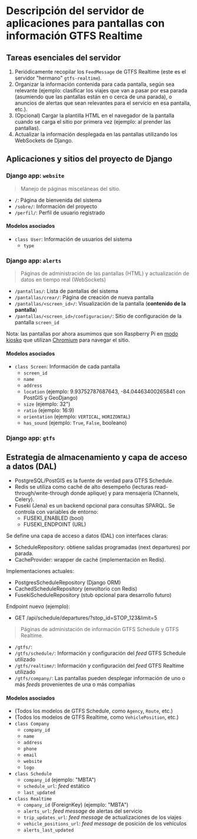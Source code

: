 # Descripción del servidor de aplicaciones para pantallas con información GTFS Realtime

## Tareas esenciales del servidor

1. Periódicamente recopilar los `FeedMessage` de GTFS Realtime (este es el servidor "hermano" `gtfs-realtime`).
2. Organizar la información contenida para cada pantalla, según sea relevante (ejemplo: clasificar los viajes que van a pasar por esa parada (asumiendo que las pantallas están en o cerca de una parada), o anuncios de alertas que sean relevantes para el servicio en esa pantalla, etc.).
3. (Opcional) Cargar la plantilla HTML en el navegador de la pantalla cuando se carga el sitio por primera vez (ejemplo: al prender las pantallas).
4. Actualizar la información desplegada en las pantallas utilizando los WebSockets de Django.

## Aplicaciones y sitios del proyecto de Django

### Django app: `website`

> Manejo de páginas misceláneas del sitio.

- `/`: Página de bienvenida del sistema
- `/sobre/`: Información del proyecto
- `/perfil/`: Perfil de usuario registrado

#### Modelos asociados

- `class User`: Información de usuarios del sistema
  - `type`

### Django app: `alerts`

> Páginas de administración de las pantallas (HTML) y actualización de datos en tiempo real (WebSockets)

- `/pantallas/`: Lista de pantallas del sistema
- `/pantallas/crear/`: Página de creación de nueva pantalla
- `/pantallas/<screen_id>/`: Visualización de la pantalla (**contenido de la pantalla**)
- `/pantallas/<screen_id>/configuracion/`: Sitio de configuración de la pantalla `screen_id`


Nota: las pantallas por ahora asumimos que son Raspberry Pi en [modo kiosko](https://www.raspberrypi.com/tutorials/how-to-use-a-raspberry-pi-in-kiosk-mode/) que utilizan [Chromium](https://www.chromium.org/chromium-projects/) para navegar el sitio.

#### Modelos asociados

- `class Screen`: Información de cada pantalla
  - `screen_id`
  - `name`
  - `address`
  - `location` (ejemplo: 9.93752787687643, -84.04463400265841 con PostGIS y GeoDjango)
  - `size` (ejemplo: 32")
  - `ratio` (ejemplo: 16:9)
  - `orientation` (ejemplo: `VERTICAL`, `HORIZONTAL`)
  - `has_sound` (ejemplo: `True`, `False`, booleano)

### Django app: `gtfs`

## Estrategia de almacenamiento y capa de acceso a datos (DAL)

- PostgreSQL/PostGIS es la fuente de verdad para GTFS Schedule.
- Redis se utiliza como caché de alto desempeño (lecturas read-through/write-through donde aplique) y para mensajería (Channels, Celery).
- Fuseki (Jena) es un backend opcional para consultas SPARQL. Se controla con variables de entorno:
  - FUSEKI_ENABLED (bool)
  - FUSEKI_ENDPOINT (URL)

Se define una capa de acceso a datos (DAL) con interfaces claras:
- ScheduleRepository: obtiene salidas programadas (next departures) por parada.
- CacheProvider: wrapper de caché (implementación en Redis).

Implementaciones actuales:
- PostgresScheduleRepository (Django ORM)
- CachedScheduleRepository (envoltorio con Redis)
- FusekiScheduleRepository (stub opcional para desarrollo futuro)

Endpoint nuevo (ejemplo):
- GET /api/schedule/departures/?stop_id=STOP_123&limit=5

> Páginas de administación de información GTFS Schedule y GTFS Realtime.

- `/gtfs/`:
- `/gtfs/schedule/`: Información y configuración del *feed* GTFS Schedule utilizado
- `/gtfs/realtime/`: Información y configuración del *feed* GTFS Realtime utilizado
- `/gtfs/company/`: Las pantallas pueden desplegar información de uno o más *feeds* provenientes de una o más compañías

 #### Modelos asociados
 
- (Todos los modelos de GTFS Schedule, como `Agency`, `Route`, etc.)
- (Todos los modelos de GTFS Realtime, como `VehiclePosition`, etc.)
- `class Company`
  - `company_id`
  - `name`
  - `address`
  - `phone`
  - `email`
  - `website`
  - `logo`
- `class Schedule`
  - `company_id` (ejemplo: "MBTA")
  - `schedule_url`: *feed* estático
  - `last_updated`
- `class Realtime`
  - `company_id` (ForeignKey) (ejemplo: "MBTA")
  - `alerts_url`: *feed message* de alertas del servicio
  - `trip_updates_url`: *feed message* de actualizaciones de los viajes
  - `vehicle_positions_url`: *feed message* de posición de los vehículos
  - `alerts_last_updated`
